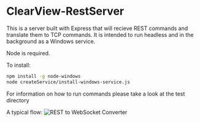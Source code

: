 # ClearView-RestServer
This is a server built with Express that will recieve REST commands and translate them to TCP commands.  It is intended to run headless and in the background as a Windows service.

Node is required.

To install:
```sh 
npm install -g node-windows
node createService/install-windows-service.js
```

For information on how to run commands please take a look at the test directory

A typical flow:
![REST to WebSocket Converter](https://user-images.githubusercontent.com/71040019/120730904-5c258280-c497-11eb-93a6-d33187c361e6.png)
